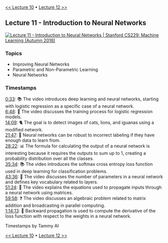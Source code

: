 [<< Lecture 10](lecture_10.md) • [Lecture 12 >>](lecture_12.md)
## Lecture 11 - Introduction to Neural Networks

[![Lecture 11 - Introduction to Neural Networks | Stanford CS229: Machine Learning (Autumn 2018)](https://markdown-videos-api.jorgenkh.no/url?url=https%3A%2F%2Fwww.youtube.com%2Fwatch%3Fv%3DMfIjxPh6Pys%26list%3DPLoROMvodv4rMiGQp3WXShtMGgzqpfVfbU%26index%3D11)](https://www.youtube.com/watch?v=MfIjxPh6Pys&list=PLoROMvodv4rMiGQp3WXShtMGgzqpfVfbU&index=11)

### Topics

* Improving Neural Networks
* Parametric and Non-Parametric Learning
* Neural Networks

### Timestamps
  
[0:33](https://youtu.be/MfIjxPh6Pys?si=pF3669YTJXyGws-n&t=33): 📚 The video introduces deep learning and neural networks, starting with logistic regression as a specific case of a neural network.  
[6:48](https://youtu.be/MfIjxPh6Pys?si=pF3669YTJXyGws-n&t=408): 🎯 The video discusses the training process for logistic regression models.  
[14:09](https://youtu.be/MfIjxPh6Pys?si=pF3669YTJXyGws-n&t=849): 🐈 The goal is to detect images of cats, lions, and iguanas using a modified network.  
[21:47](https://youtu.be/MfIjxPh6Pys?si=pF3669YTJXyGws-n&t=1307): 🦁 Neural networks can be robust to incorrect labeling if they have enough data to learn from.  
[28:22](https://youtu.be/MfIjxPh6Pys?si=pF3669YTJXyGws-n&t=1702): 📊 The formula for calculating the output of a neural network is interesting because it requires the outputs to sum up to 1, creating a probability distribution over all the classes.  
[35:34](https://youtu.be/MfIjxPh6Pys?si=pF3669YTJXyGws-n&t=2134): 📚 The video introduces the softmax cross entropy loss function used in deep learning for classification problems.  
[43:36](https://youtu.be/MfIjxPh6Pys?si=pF3669YTJXyGws-n&t=2616): 🧠 The video discusses the number of parameters in a neural network and defines key vocabulary related to layers.  
[51:24](https://youtu.be/MfIjxPh6Pys?si=pF3669YTJXyGws-n&t=3084): 📝 The video explains the equations used to propagate inputs through a neural network using matrices.  
[59:58](https://youtu.be/MfIjxPh6Pys?si=pF3669YTJXyGws-n&t=3598): ❓ The video discusses an algebraic problem related to matrix addition and broadcasting in parallel computing.  
[1:14:13](https://youtu.be/MfIjxPh6Pys?si=pF3669YTJXyGws-n&t=4453): 🔁 Backward propagation is used to compute the derivative of the loss function with respect to the weights in a neural network.  

Timestamps by Tammy AI

[<< Lecture 10](lecture_10.md) • [Lecture 12 >>](lecture_12.md)